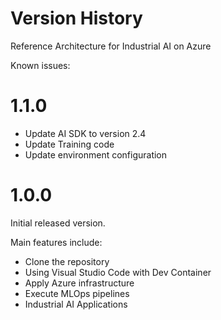 <!--
Copyright (C) 2023 Siemens AG

SPDX-License-Identifier: MIT
-->

# Version History

Reference Architecture for Industrial AI on Azure

Known issues:

# 1.1.0

- Update AI SDK to version 2.4
- Update Training code
- Update environment configuration

# 1.0.0

Initial released version.

Main features include:

- Clone the repository
- Using Visual Studio Code with Dev Container
- Apply Azure infrastructure
- Execute MLOps pipelines
- Industrial AI Applications
